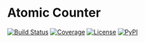 # Atomic Counter

[![Build Status](https://github.com/timkpaine/atomic-counter/workflows/Build%20Status/badge.svg?branch=main)](https://github.com/timkpaine/atomic-counter/actions?query=workflow%3A%22Build+Status%22)
[![Coverage](https://codecov.io/gh/timkpaine/atomic-counter/branch/main/graph/badge.svg)](https://codecov.io/gh/timkpaine/atomic-counter)
[![License](https://img.shields.io/github/license/timkpaine/atomic-counter.svg)](https://pypi.python.org/pypi/atomic-counter)
[![PyPI](https://img.shields.io/pypi/v/atomic-counter.svg)](https://pypi.python.org/pypi/atomic-counter)

 
